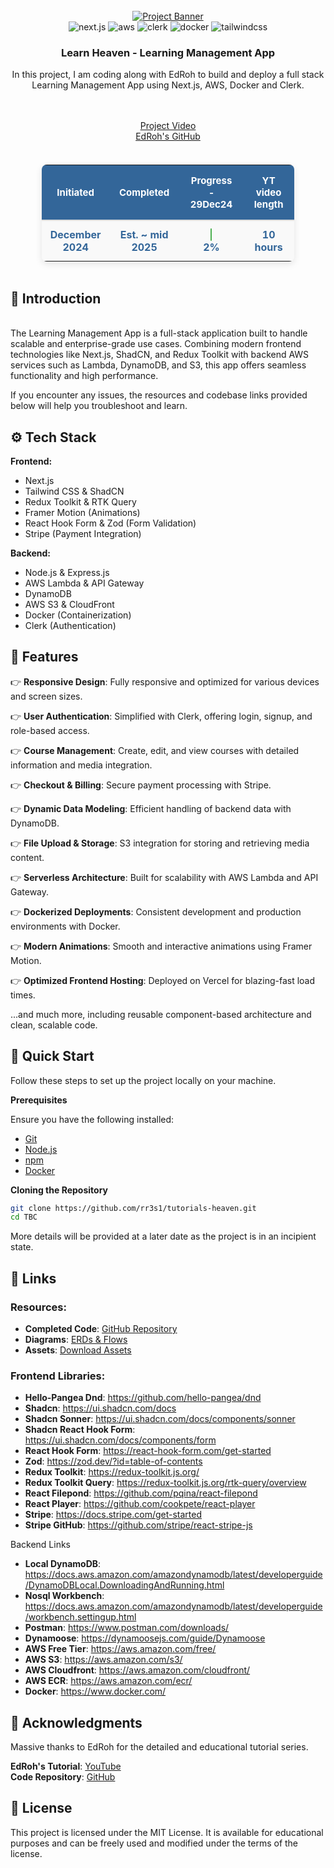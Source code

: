 <div align="center">
  <br />
    <a href="https://www.youtube.com/watch?v=61vSIrg70xM&t=238s&ab_channel=EdRoh" target="_blank">
      <img src="https://github.com/user-attachments/assets/76b1c177-038a-4391-a5bf-e71f33df7a6b" alt="Project Banner">
    </a>
  <br />

  <div>
    <img src="https://img.shields.io/badge/-Next.js-black?style=for-the-badge&logoColor=white&logo=next.js&color=000000" alt="next.js" />
    <img src="https://img.shields.io/badge/-AWS-black?style=for-the-badge&logoColor=white&logo=amazon-aws&color=1C1E6A" alt="aws" />
    <img src="https://img.shields.io/badge/-Clerk-black?style=for-the-badge&logoColor=white&logo=clerk&color=3F4451" alt="clerk" />
    <img src="https://img.shields.io/badge/-Docker-black?style=for-the-badge&logoColor=white&logo=docker&color=2496ED" alt="docker" />
    <img src="https://img.shields.io/badge/-TailwindCSS-black?style=for-the-badge&logoColor=white&logo=tailwind-css&color=2E85EE" alt="tailwindcss" />
  </div>

<h3 align="center">Learn Heaven - Learning Management App</h3>

   <div align="center">
  In this project, I am coding along with EdRoh to build and deploy a full stack Learning Management App using Next.js, AWS, Docker and Clerk. 

<br><br>
    <a href="https://www.youtube.com/watch?v=61vSIrg70xM&t=238s&ab_channel=EdRoh" target="_blank">Project Video</a>
    <br>
    <a href="https://github.com/ed-roh" target="_blank">EdRoh's GitHub</a><br><br>

   </div>
</div>
<div style="text-align: center; margin-top: 20px;">
    <table style="
        margin: 0 auto; 
        width: 80%;
        border-radius: 8px;
        border-collapse: collapse;
        box-shadow: 0 4px 12px rgba(0, 0, 0, 0.1);
        text-align: center;">
        <thead style="background-color: #336699; color: white;">
            <tr>
                <th style="padding: 15px; font-size: 15px; border-bottom: 2px solid #ddd;text-align: center;">Initiated</th>
                <th style="padding: 15px; font-size: 15px; border-bottom: 2px solid #ddd;text-align: center;">Completed</th>
                <th style="padding: 15px; font-size: 15px; border-bottom: 2px solid #ddd;text-align: center;">Progress - 29Dec24</th>
                <th style="padding: 15px; font-size: 15px; border-bottom: 2px solid #ddd;text-align: center;">YT video length</th>
            </tr>
        </thead>
        <tbody style="background-color: #f9f9f9;">
            <tr>
                <td style="padding: 12px; font-size: 16px; color: #336699; font-weight: bold; text-align: center;">December 2024</td>
                <td style="padding: 12px; font-size: 16px; color: #336699; font-weight: bold; text-align: center;">Est. ~ mid 2025</td>
                <td style="padding: 12px; font-size: 16px; color: #336699; font-weight: bold; text-align: center;">
                    <div style="background-color: #4caf50; width: 2px; height: 20px; border-radius: 10px; margin: 0 auto; text-align: center;"></div>
                    2%
                </td>
                <td style="padding: 12px; font-size: 16px; color: #336699; font-weight: bold; text-align: center;"> 10 hours </td>
            </tr>
        </tbody>
    </table>
</div>
<br>

## <a name="introduction">🤖 Introduction</a>
<br>
The Learning Management App is a full-stack application built to handle scalable and enterprise-grade use cases. Combining modern frontend technologies like Next.js, ShadCN, and Redux Toolkit with backend AWS services such as Lambda, DynamoDB, and S3, this app offers seamless functionality and high performance.

If you encounter any issues, the resources and codebase links provided below will help you troubleshoot and learn.

## <a name="tech-stack">⚙️ Tech Stack</a>

**Frontend:**
- Next.js
- Tailwind CSS & ShadCN
- Redux Toolkit & RTK Query
- Framer Motion (Animations)
- React Hook Form & Zod (Form Validation)
- Stripe (Payment Integration)

**Backend:**
- Node.js & Express.js
- AWS Lambda & API Gateway
- DynamoDB
- AWS S3 & CloudFront
- Docker (Containerization)
- Clerk (Authentication)

## <a name="features">🔋 Features</a>

👉 **Responsive Design**: Fully responsive and optimized for various devices and screen sizes.

👉 **User Authentication**: Simplified with Clerk, offering login, signup, and role-based access.

👉 **Course Management**: Create, edit, and view courses with detailed information and media integration.

👉 **Checkout & Billing**: Secure payment processing with Stripe.

👉 **Dynamic Data Modeling**: Efficient handling of backend data with DynamoDB.

👉 **File Upload & Storage**: S3 integration for storing and retrieving media content.

👉 **Serverless Architecture**: Built for scalability with AWS Lambda and API Gateway.

👉 **Dockerized Deployments**: Consistent development and production environments with Docker.

👉 **Modern Animations**: Smooth and interactive animations using Framer Motion.

👉 **Optimized Frontend Hosting**: Deployed on Vercel for blazing-fast load times.

...and much more, including reusable component-based architecture and clean, scalable code.

## <a name="quick-start">🤸 Quick Start</a>

Follow these steps to set up the project locally on your machine.

**Prerequisites**

Ensure you have the following installed:
- [Git](https://git-scm.com/)
- [Node.js](https://nodejs.org/en)
- [npm](https://www.npmjs.com/)
- [Docker](https://www.docker.com/)

**Cloning the Repository**

```bash
git clone https://github.com/rr3s1/tutorials-heaven.git
cd TBC
```
More details will be provided at a later date as the project is in an incipient state.


## <a name="links">🔗 Links</a>

### Resources:
- **Completed Code**: [GitHub Repository](https://github.com/ed-roh/learning-management-app)
- **Diagrams**: [ERDs & Flows](https://www.edroh.com/subscribe/learning-management)
- **Assets**: [Download Assets](https://drive.google.com/drive/folders/1mChm98ccDYXpFXpgyy431u8uk0uLe8M5)

### Frontend Libraries:

- **Hello-Pangea Dnd**: https://github.com/hello-pangea/dnd 
- **Shadcn**: https://ui.shadcn.com/docs 
- **Shadcn Sonner**: https://ui.shadcn.com/docs/components/sonner 
- **Shadcn React Hook Form**: https://ui.shadcn.com/docs/components/form 
- **React Hook Form**: https://react-hook-form.com/get-started 
- **Zod**: https://zod.dev/?id=table-of-contents 
- **Redux Toolkit**: https://redux-toolkit.js.org/ 
- **Redux Toolkit Query**: https://redux-toolkit.js.org/rtk-query/overview 
- **React Filepond**: https://github.com/pqina/react-filepond 
- **React Player**: https://github.com/cookpete/react-player 
- **Stripe**: https://docs.stripe.com/get-started 
- **Stripe GitHub**: https://github.com/stripe/react-stripe-js 

Backend Links
- **Local DynamoDB**: https://docs.aws.amazon.com/amazondynamodb/latest/developerguide/DynamoDBLocal.DownloadingAndRunning.html
- **Nosql Workbench**: https://docs.aws.amazon.com/amazondynamodb/latest/developerguide/workbench.settingup.html
- **Postman**: https://www.postman.com/downloads/
- **Dynamoose**: https://dynamoosejs.com/guide/Dynamoose
- **AWS Free Tier**: https://aws.amazon.com/free/
- **AWS S3**: https://aws.amazon.com/s3/
- **AWS Cloudfront**: https://aws.amazon.com/cloudfront/
- **AWS ECR**: https://aws.amazon.com/ecr/
- **Docker**: https://www.docker.com/


## 🤝 Acknowledgments

Massive thanks to EdRoh for the detailed and educational tutorial series.  

**EdRoh's Tutorial**: [YouTube](https://www.youtube.com/watch?v=61vSIrg70xM&t=238s&ab_channel=EdRoh)  
**Code Repository**: [GitHub](https://github.com/ed-roh/learning-management-app)

## 📄 License

This project is licensed under the MIT License. It is available for educational purposes and can be freely used and modified under the terms of the license.
